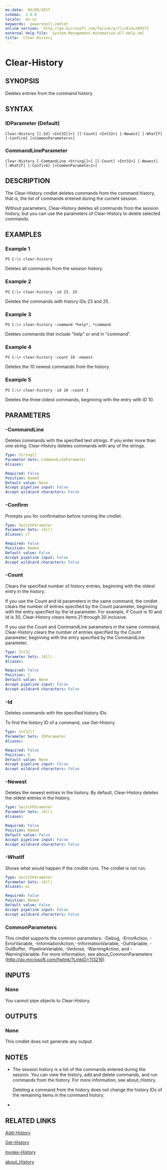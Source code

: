 ```yaml
---
ms.date:  06/09/2017
schema:  2.0.0
locale:  en-us
keywords:  powershell,cmdlet
online version:  http://go.microsoft.com/fwlink/p/?linkid=289571
external help file:  System.Management.Automation.dll-Help.xml
title:  Clear-History
---
```


# Clear-History

## SYNOPSIS
Deletes entries from the command history.

## SYNTAX

### IDParameter (Default)
```
Clear-History [[-Id] <Int32[]>] [[-Count] <Int32>] [-Newest] [-WhatIf] [-Confirm] [<CommonParameters>]
```

### CommandLineParameter
```
Clear-History [-CommandLine <String[]>] [[-Count] <Int32>] [-Newest] [-WhatIf] [-Confirm] [<CommonParameters>]
```

## DESCRIPTION
The Clear-History cmdlet deletes commands from the command history, that is, the list of commands entered during the current session.

Without parameters, Clear-History deletes all commands from the session history, but you can use the parameters of Clear-History to delete selected commands.

## EXAMPLES

### Example 1
```
PS C:\> clear-history
```

Deletes all commands from the session history.

### Example 2
```
PS C:\> clear-history -id 23, 25
```

Deletes the commands with history IDs 23 and 25.

### Example 3
```
PS C:\> clear-history -command *help*, *command
```

Deletes commands that include "help" or end in "command".

### Example 4
```
PS C:\> clear-history -count 10 -newest
```

Deletes the 10 newest commands from the history.

### Example 5
```
PS C:\> clear-history -id 10 -count 3
```

Deletes the three oldest commands, beginning with the entry with ID 10.

## PARAMETERS

### -CommandLine
Deletes commands with the specified text strings.
If you enter more than one string, Clear-History deletes commands with any of the strings.

```yaml
Type: String[]
Parameter Sets: CommandLineParameter
Aliases:

Required: False
Position: Named
Default value: None
Accept pipeline input: False
Accept wildcard characters: False
```

### -Confirm
Prompts you for confirmation before running the cmdlet.

```yaml
Type: SwitchParameter
Parameter Sets: (All)
Aliases: cf

Required: False
Position: Named
Default value: False
Accept pipeline input: False
Accept wildcard characters: False
```

### -Count
Clears the specified number of  history entries, beginning with the oldest entry in the history.

If you use the Count and Id parameters in the same command, the cmdlet clears the number of entries specified by the Count parameter, beginning with the entry specified by the Id parameter.
For example, if Count is 10 and Id is 30, Clear-History clears items 21 through 30 inclusive.

If you use the Count and CommandLine parameters in the same command, Clear-History clears the number of entries specified by the Count parameter, beginning with the entry specified by the CommandLine parameter.

```yaml
Type: Int32
Parameter Sets: (All)
Aliases:

Required: False
Position: 1
Default value: None
Accept pipeline input: False
Accept wildcard characters: False
```

### -Id
Deletes commands with the specified history IDs.

To find the history ID of a command, use Get-History.

```yaml
Type: Int32[]
Parameter Sets: IDParameter
Aliases:

Required: False
Position: 0
Default value: None
Accept pipeline input: False
Accept wildcard characters: False
```

### -Newest
Deletes the newest entries in the history.
By default, Clear-History deletes the oldest entries in the history.

```yaml
Type: SwitchParameter
Parameter Sets: (All)
Aliases:

Required: False
Position: Named
Default value: False
Accept pipeline input: False
Accept wildcard characters: False
```

### -WhatIf
Shows what would happen if the cmdlet runs.
The cmdlet is not run.

```yaml
Type: SwitchParameter
Parameter Sets: (All)
Aliases: wi

Required: False
Position: Named
Default value: False
Accept pipeline input: False
Accept wildcard characters: False
```

### CommonParameters
This cmdlet supports the common parameters: -Debug, -ErrorAction, -ErrorVariable, -InformationAction, -InformationVariable, -OutVariable, -OutBuffer, -PipelineVariable, -Verbose, -WarningAction, and -WarningVariable. For more information, see about_CommonParameters (http://go.microsoft.com/fwlink/?LinkID=113216).

## INPUTS

### None
You cannot pipe objects to Clear-History.

## OUTPUTS

### None
This cmdlet does not generate any output.

## NOTES
* The session history is a list of the commands entered during the session. You can view the history, add and delete commands, and run commands from the history. For more information, see about_History.

  Deleting a command from the history does not change the history IDs of the remaining items in the command history.

*

## RELATED LINKS

[Add-History](Add-History.md)

[Get-History](Get-History.md)

[Invoke-History](Invoke-History.md)

[about_History](About/about_History.md)